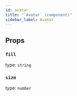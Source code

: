 ```yaml
---
id: avatar
title: "`Avatar` (component)"
sidebar_label: Avatar
---
```



Props
-----

### `fill`

type: `string`


### `size`

type: `number`

